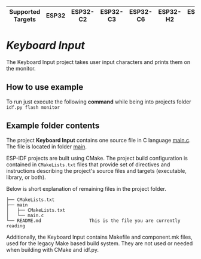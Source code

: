 | Supported Targets | ESP32 | ESP32-C2 | ESP32-C3 | ESP32-C6 | ESP32-H2 | ESP32-S2 | ESP32-S3 |
| ----------------- | ----- | -------- | -------- | -------- | -------- | -------- | -------- |

# _Keyboard Input_
 The Keyboard Input project takes user input characters and prints them on the monitor. 


## How to use example
To run just execute the following **command** while being into projects folder 
`idf.py flash monitor`

## Example folder contents

The project **Keyboard Input** contains one source file in C language [main.c](main/main.c). The file is located in folder [main](main).

ESP-IDF projects are built using CMake. The project build configuration is contained in `CMakeLists.txt`
files that provide set of directives and instructions describing the project's source files and targets
(executable, library, or both). 

Below is short explanation of remaining files in the project folder.

```
├── CMakeLists.txt
├── main
│   ├── CMakeLists.txt
│   └── main.c
└── README.md                  This is the file you are currently reading
```
Additionally, the Keyboard Input contains Makefile and component.mk files, used for the legacy Make based build system. 
They are not used or needed when building with CMake and idf.py.
